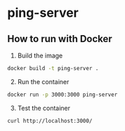 # ping-server

## How to run with Docker

1. Build the image

  ```sh
  docker build -t ping-server .
  ```

2. Run the container

  ```sh
  docker run -p 3000:3000 ping-server
  ```

3. Test the container

  ```sh
  curl http://localhost:3000/
  ```
